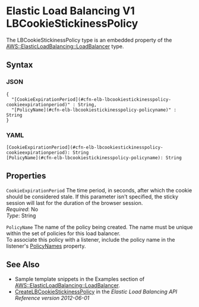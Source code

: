 # Elastic Load Balancing V1 LBCookieStickinessPolicy<a name="aws-properties-ec2-elb-LBCookieStickinessPolicy"></a>

The LBCookieStickinessPolicy type is an embedded property of the [AWS::ElasticLoadBalancing::LoadBalancer](aws-properties-ec2-elb.md) type\.

## Syntax<a name="w13ab1c21c10d135c16c39b5"></a>

### JSON<a name="aws-properties-ec2-elb-LBCookieStickinessPolicy-syntax.json"></a>

```
{
  "[CookieExpirationPeriod](#cfn-elb-lbcookiestickinesspolicy-cookieexpirationperiod)" : String,
  "[PolicyName](#cfn-elb-lbcookiestickinesspolicy-policyname)" : String
}
```

### YAML<a name="aws-properties-ec2-elb-LBCookieStickinessPolicy-syntax.yaml"></a>

```
[CookieExpirationPeriod](#cfn-elb-lbcookiestickinesspolicy-cookieexpirationperiod): String
[PolicyName](#cfn-elb-lbcookiestickinesspolicy-policyname): String
```

## Properties<a name="w13ab1c21c10d135c16c39b7"></a>

`CookieExpirationPeriod`  <a name="cfn-elb-lbcookiestickinesspolicy-cookieexpirationperiod"></a>
The time period, in seconds, after which the cookie should be considered stale\. If this parameter isn't specified, the sticky session will last for the duration of the browser session\.  
*Required*: No  
*Type*: String

`PolicyName`  <a name="cfn-elb-lbcookiestickinesspolicy-policyname"></a>
The name of the policy being created\. The name must be unique within the set of policies for this load balancer\.  
To associate this policy with a listener, include the policy name in the listener's [PolicyNames](aws-properties-ec2-elb-listener.md) property\.

## See Also<a name="w13ab1c21c10d135c16c39b9"></a>
+ Sample template snippets in the Examples section of [AWS::ElasticLoadBalancing::LoadBalancer](aws-properties-ec2-elb.md)\.
+ [CreateLBCookieStickinessPolicy](http://docs.aws.amazon.com/ElasticLoadBalancing/latest/APIReference/API_CreateLBCookieStickinessPolicy.html) in the *Elastic Load Balancing API Reference version 2012\-06\-01*
